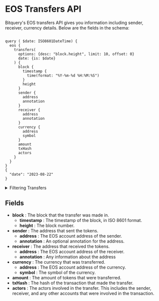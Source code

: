 # EOS Transfers API

Bitquery's EOS transfers API gives you information including sender, receiver, currency details. Below are the fields in the schema:

```

query ( $date: ISO8601DateTime) {
  eos {
    transfers(
      options: {desc: "block.height", limit: 10, offset: 0}
      date: {is: $date}
    ) {
      block {
        timestamp {
          time(format: "%Y-%m-%d %H:%M:%S")
        }
        height
      }
      sender {
        address
        annotation
      }
      receiver {
        address
        annotation
      }
      currency {
        address
        symbol
      }
      amount
      txHash
      actors
    }
  }
}
{
  "date": "2023-08-22"
}

```

<details><summary>Filtering Transfers</summary>

- **options** : A set of options that can be used to filter the results.
  - **asc** or **desc** : The order of the results, either "asc" (ascending) or "desc" (descending).
  - **limit** : The maximum number of results to return. The default is 10.
  - **offset** : The number of results to skip. The default is 0.
- **date** : A filter that can be used to select transfers made within a specified date range.

- **txTo** : A filter that can be used to select transfers that were sent to a specific account address.
- **txHash** : A filter that can be used to select transfers with a specific hash.
- **txFrom** : A filter that can be used to select transfers that were made from a specific account address.
- **time** : A filter that can be used to select transfers created within a specified time range.

- **success** : A filter that can be used to select transfers that were successful or not. The `true` value can be used to select transfers that were successful, while the `false` value can be used to select transfers that were not successful.
- **sender** : A filter that can be used to select transfers that were made by a specific account address. The account address can be used to filter the results.
- **receiver** : A filter that can be used to select transfers that were received by a specific account address. The account address can be used to filter the results.
- **height** : A filter that can be used to select transfers with a specific height. The block number can be used to filter the results.
- **external** : A filter that can be used to select transfers that were external or internal. The `true` value can be used to select transfers that were external, while the `false` value can be used to select transfers that were internal.
- **entityId** : A filter that can be used to select transfers that were associated with a specific EOSIO entity. The entity ID can be used to filter the results.
- **currency** : A filter that can be used to select transfers that transferred a specific currency. The currency address can be used to filter the results.
- **any** : A catch-all filter ( OR logic) that can be used to select transfers that match any of the other filters. This is useful if you want to combine multiple filters to narrow down the results.
- **amount** : A filter that can be used to select transfers that transferred a specific amount of tokens.

</details>

## Fields

- **block** : The block that the transfer was made in.
  - **timestamp** : The timestamp of the block, in ISO 8601 format.
  - **height** : The block number.
- **sender** : The address that sent the tokens.
  - **address** : The EOS account address of the sender.
  - **annotation** : An optional annotation for the address.
- **receiver** : The address that received the tokens.
  - **address** : The EOS account address of the receiver.
  - **annotation** : Any information about the address
- **currency** : The currency that was transferred.
  - **address** : The EOS account address of the currency.
  - **symbol** : The symbol of the currency.
- **amount** : The amount of tokens that were transferred.
- **txHash** : The hash of the transaction that made the transfer.
- **actors** : The actors involved in the transfer. This includes the sender, receiver, and any other accounts that were involved in the transaction.
